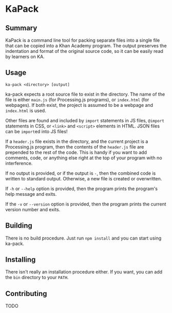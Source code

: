 KaPack
======

## Summary

KaPack is a command line tool for packing separate files into a single file that can be copied into a Khan Academy program. The output preserves the indentation and format of the original source code, so it can be easily read by learners on KA.

## Usage

```
ka-pack <directory> [output]
```

ka-pack expects a root source file to exist in the directory. The name of the file is either `main.js` (for Processing.js programs), or `index.html` (for webpages). If both exist, the project is assumed to be a webpage and `index.html` is used.

Other files are found and included by `import` statements in JS files, `@import` statements in CSS, or `<link>` and `<script>` elements in HTML. JSON files can be `import`ed into JS files!

If a `header.js` file exists in the directory, and the current project is a Processing.js program, then the contents of the `header.js` file are prepended to the rest of the code. This is handy if you want to add comments, code, or anything else right at the top of your program with no interference.

If no output is provided, or if the output is `-`, then the combined code is written to standard output. Otherwise, a new file is created or overwritten.

If `-h` or `--help` option is provided, then the program prints the program's help message and exits.

If the `-v` or `--version` option is provided, then the program prints the current version number and exits.

## Building

There is no build procedure. Just run `npm install` and you can start using ka-pack.

## Installing

There isn't really an installation procedure either. If you want, you can add the `bin` directory to your `PATH`.

## Contributing

TODO
